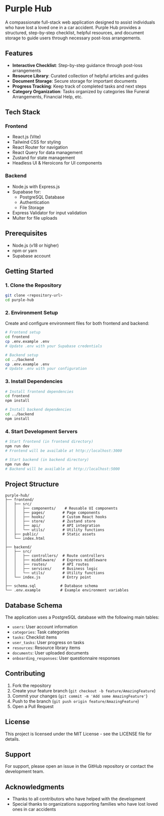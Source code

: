 # Purple Hub

A compassionate full-stack web application designed to assist individuals who have lost a loved one in a car accident. Purple Hub provides a structured, step-by-step checklist, helpful resources, and document storage to guide users through necessary post-loss arrangements.

## Features

- **Interactive Checklist**: Step-by-step guidance through post-loss arrangements
- **Resource Library**: Curated collection of helpful articles and guides
- **Document Storage**: Secure storage for important documents
- **Progress Tracking**: Keep track of completed tasks and next steps
- **Category Organization**: Tasks organized by categories like Funeral Arrangements, Financial Help, etc.

## Tech Stack

### Frontend
- React.js (Vite)
- Tailwind CSS for styling
- React Router for navigation
- React Query for data management
- Zustand for state management
- Headless UI & Heroicons for UI components

### Backend
- Node.js with Express.js
- Supabase for:
  - PostgreSQL Database
  - Authentication
  - File Storage
- Express Validator for input validation
- Multer for file uploads

## Prerequisites

- Node.js (v18 or higher)
- npm or yarn
- Supabase account

## Getting Started

### 1. Clone the Repository

```bash
git clone <repository-url>
cd purple-hub
```

### 2. Environment Setup

Create and configure environment files for both frontend and backend:

```bash
# Frontend setup
cd frontend
cp .env.example .env
# Update .env with your Supabase credentials

# Backend setup
cd ../backend
cp .env.example .env
# Update .env with your configuration
```

### 3. Install Dependencies

```bash
# Install frontend dependencies
cd frontend
npm install

# Install backend dependencies
cd ../backend
npm install
```

### 4. Start Development Servers

```bash
# Start frontend (in frontend directory)
npm run dev
# Frontend will be available at http://localhost:3000

# Start backend (in backend directory)
npm run dev
# Backend will be available at http://localhost:5000
```

## Project Structure

```
purple-hub/
├── frontend/
│   ├── src/
│   │   ├── components/    # Reusable UI components
│   │   ├── pages/        # Page components
│   │   ├── hooks/        # Custom React hooks
│   │   ├── store/        # Zustand store
│   │   ├── api/          # API integration
│   │   └── utils/        # Utility functions
│   ├── public/           # Static assets
│   └── index.html
│
├── backend/
│   ├── src/
│   │   ├── controllers/  # Route controllers
│   │   ├── middleware/   # Express middleware
│   │   ├── routes/       # API routes
│   │   ├── services/     # Business logic
│   │   └── utils/        # Utility functions
│   └── index.js          # Entry point
│
├── schema.sql           # Database schema
└── .env.example         # Example environment variables
```

## Database Schema

The application uses a PostgreSQL database with the following main tables:
- `users`: User account information
- `categories`: Task categories
- `tasks`: Checklist items
- `user_tasks`: User progress on tasks
- `resources`: Resource library items
- `documents`: User uploaded documents
- `onboarding_responses`: User questionnaire responses

## Contributing

1. Fork the repository
2. Create your feature branch (`git checkout -b feature/AmazingFeature`)
3. Commit your changes (`git commit -m 'Add some AmazingFeature'`)
4. Push to the branch (`git push origin feature/AmazingFeature`)
5. Open a Pull Request

## License

This project is licensed under the MIT License - see the LICENSE file for details.

## Support

For support, please open an issue in the GitHub repository or contact the development team.

## Acknowledgments

- Thanks to all contributors who have helped with the development
- Special thanks to organizations supporting families who have lost loved ones in car accidents 